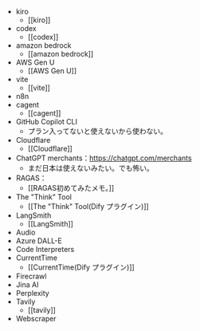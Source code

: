 - kiro
	- [[kiro]]
- codex
	- [[codex]]
- amazon bedrock
	- [[amazon bedrock]]
- AWS Gen U
	- [[AWS Gen U]]
- vite
	- [[vite]]
- n8n
- cagent
	- [[cagent]]
- GitHub Copilot CLI
	- プラン入ってないと使えないから使わない。
- Cloudflare
	- [[Cloudflare]]
- ChatGPT merchants：https://chatgpt.com/merchants
	- まだ日本は使えないみたい。でも怖い。
- RAGAS：
	- [[RAGAS初めてみたメモ。]]
- The "Think" Tool
	- [[The "Think" Tool(Dify プラグイン)]]
- LangSmith
	- [[LangSmith]]
- Audio
- Azure DALL-E
- Code Interpreters
- CurrentTime
	- [[CurrentTime(Dify プラグイン)]]
- Firecrawl
- Jina AI
- Perplexity
- Tavily
	- [[tavily]]
- Webscraper


